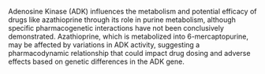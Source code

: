 Adenosine Kinase (ADK) influences the metabolism and potential efficacy of drugs like azathioprine through its role in purine metabolism, although specific pharmacogenetic interactions have not been conclusively demonstrated. Azathioprine, which is metabolized into 6-mercaptopurine, may be affected by variations in ADK activity, suggesting a pharmacodynamic relationship that could impact drug dosing and adverse effects based on genetic differences in the ADK gene.